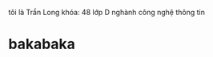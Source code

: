 tôi là Trần Long
khóa: 48 lớp D nghành công nghệ thông tin
<!DOCTYPE html>
<html lang=" en" >
<head>
    <meta charset="UTF-B">
    <meta http-equiv="X-UA-Compatible" content="IE-edge">
    <meta name="viewport" content="width=device-width,initial-scale=1.0">
<title>longk48d</title>
</head>
<body>

<h1>
    bakabaka
</h1>
</body>
</html>
